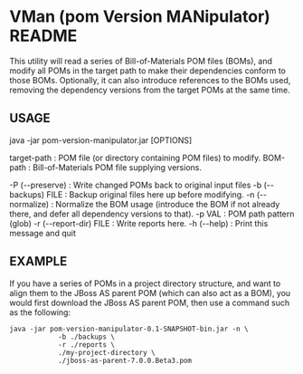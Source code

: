 VMan (pom Version MANipulator) README
=====================================

This utility will read a series of Bill-of-Materials POM files (BOMs), and 
modify all POMs in the target path to make their dependencies conform to 
those BOMs. Optionally, it can also introduce references to the BOMs used, 
removing the dependency versions from the target POMs at the same time.

USAGE
------

java -jar pom-version-manipulator.jar [OPTIONS] <target-path> <BOM-path>

target-path            : POM file (or directory containing POM files) to modify.
BOM-path               : Bill-of-Materials POM file supplying versions.

-P (--preserve)        : Write changed POMs back to original input files
-b (--backups) FILE    : Backup original files here up before modifying.
-n (--normalize)       : Normalize the BOM usage (introduce the BOM if not 
                         already there, and defer all dependency versions to 
                         that).
-p VAL                 : POM path pattern (glob)
-r (--report-dir) FILE : Write reports here.
-h (--help)            : Print this message and quit


EXAMPLE
-------

If you have a series of POMs in a project directory structure, and want to 
align them to the JBoss AS parent POM (which can also act as a BOM), you would
first download the JBoss AS parent POM, then use a command such as the 
following:

    java -jar pom-version-manipulator-0.1-SNAPSHOT-bin.jar -n \
                -b ./backups \
                -r ./reports \
                ./my-project-directory \
                ./jboss-as-parent-7.0.0.Beta3.pom
            


